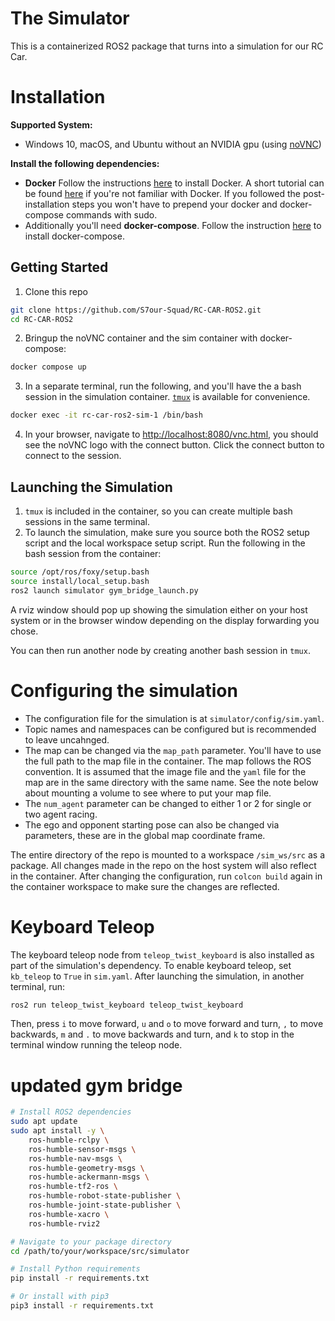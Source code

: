# The Simulator

This is a containerized ROS2 package that turns into a simulation for our RC Car.

# Installation

**Supported System:**

- Windows 10, macOS, and Ubuntu without an NVIDIA gpu (using [noVNC](https://novnc.com/info.html))

**Install the following dependencies:**

- **Docker** Follow the instructions [here](https://docs.docker.com/install/linux/docker-ce/ubuntu/) to install Docker. A short tutorial can be found [here](https://docs.docker.com/get-started/) if you're not familiar with Docker. If you followed the post-installation steps you won't have to prepend your docker and docker-compose commands with sudo.
- Additionally you'll need **docker-compose**. Follow the instruction [here](https://docs.docker.com/compose/install/) to install docker-compose.

## Getting Started

1. Clone this repo

  ```bash
  git clone https://github.com/S7our-Squad/RC-CAR-ROS2.git
  cd RC-CAR-ROS2
  ```

2. Bringup the noVNC container and the sim container with docker-compose:

  ```bash
  docker compose up
  ```

3. In a separate terminal, run the following, and you'll have the a bash session in the simulation container. [`tmux`](https://hamvocke.com/blog/a-quick-and-easy-guide-to-tmux/) is available for convenience.

```bash
docker exec -it rc-car-ros2-sim-1 /bin/bash
```

4. In your browser, navigate to [http://localhost:8080/vnc.html](http://localhost:8080/vnc.html), you should see the noVNC logo with the connect button. Click the connect button to connect to the session.

## Launching the Simulation

1. `tmux` is included in the container, so you can create multiple bash sessions in the same terminal.
2. To launch the simulation, make sure you source both the ROS2 setup script and the local workspace setup script. Run the following in the bash session from the container:

```bash
source /opt/ros/foxy/setup.bash
source install/local_setup.bash
ros2 launch simulator gym_bridge_launch.py
```

A rviz window should pop up showing the simulation either on your host system or in the browser window depending on the display forwarding you chose.

You can then run another node by creating another bash session in `tmux`.

# Configuring the simulation

- The configuration file for the simulation is at `simulator/config/sim.yaml`.
- Topic names and namespaces can be configured but is recommended to leave uncahnged.
- The map can be changed via the `map_path` parameter. You'll have to use the full path to the map file in the container. The map follows the ROS convention. It is assumed that the image file and the `yaml` file for the map are in the same directory with the same name. See the note below about mounting a volume to see where to put your map file.
- The `num_agent` parameter can be changed to either 1 or 2 for single or two agent racing.
- The ego and opponent starting pose can also be changed via parameters, these are in the global map coordinate frame.

The entire directory of the repo is mounted to a workspace `/sim_ws/src` as a package. All changes made in the repo on the host system will also reflect in the container. After changing the configuration, run `colcon build` again in the container workspace to make sure the changes are reflected.

# Keyboard Teleop

The keyboard teleop node from `teleop_twist_keyboard` is also installed as part of the simulation's dependency. To enable keyboard teleop, set `kb_teleop` to `True` in `sim.yaml`. After launching the simulation, in another terminal, run:

```bash
ros2 run teleop_twist_keyboard teleop_twist_keyboard
```

Then, press `i` to move forward, `u` and `o` to move forward and turn, `,` to move backwards, `m` and `.` to move backwards and turn, and `k` to stop in the terminal window running the teleop node.


# updated gym bridge 

```bash
# Install ROS2 dependencies
sudo apt update
sudo apt install -y \
    ros-humble-rclpy \
    ros-humble-sensor-msgs \
    ros-humble-nav-msgs \
    ros-humble-geometry-msgs \
    ros-humble-ackermann-msgs \
    ros-humble-tf2-ros \
    ros-humble-robot-state-publisher \
    ros-humble-joint-state-publisher \
    ros-humble-xacro \
    ros-humble-rviz2

# Navigate to your package directory
cd /path/to/your/workspace/src/simulator

# Install Python requirements
pip install -r requirements.txt

# Or install with pip3
pip3 install -r requirements.txt
```